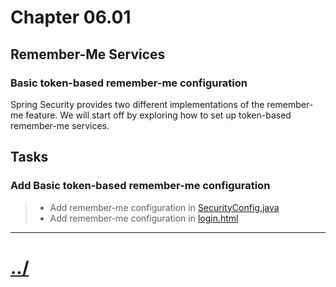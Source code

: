 # Chapter 06.01
## Remember-Me Services
### Basic token-based remember-me configuration
Spring Security provides two different implementations of the remember-me feature. We
will start off by exploring how to set up token-based remember-me services.

## Tasks

### Add Basic token-based remember-me configuration

> * Add remember-me configuration in [SecurityConfig.java](src/main/java/io/baselogic/springsecurity/configuration/SecurityConfig.java)
> * Add remember-me configuration in [login.html](src/main/resources/templates/login.html)


---

# [../](../)
